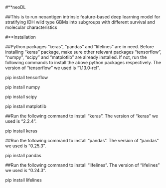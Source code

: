 #**neoDL

##This is to run neoantigen intrinsic feature-based deep learning model for stratifying IDH wild type GBMs into subgroups with different survival and molecular characteristics

#**Installation

##Python packages “keras”, “pandas” and “lifelines” are in need. Before installing “keras” package, make sure other relevant packages “tensorflow”, “numpy”, “scipy” and “matplotlib” are already installed. If not, run the following commands to install the above python packages respectively. The version of “tensorflow” we used is “1.13.0-rcl”.

pip install tensorflow

pip install numpy 

pip install scipy

pip install matplotlib



##Run the following command to install “keras”. The version of “keras” we used is “2.2.4”.

pip install keras


##Run the following command to install “pandas”. The version of “pandas” we used is “0.25.3”.

pip install pandas


##Run the following command to install “lifelines”. The version of “lifelines” we used is “0.24.3”.

pip install lifelines




